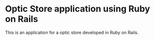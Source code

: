 # Optic Store application using Ruby on Rails

This is an application for a optic store developed in Ruby on Rails.
